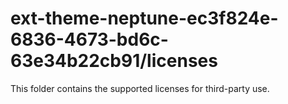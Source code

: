 # ext-theme-neptune-ec3f824e-6836-4673-bd6c-63e34b22cb91/licenses

This folder contains the supported licenses for third-party use.
